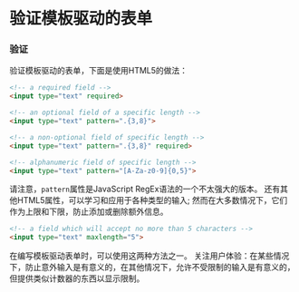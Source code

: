 # 验证模板驱动的表单

### 验证

验证模板驱动的表单，下面是使用HTML5的做法：

```html
<!-- a required field -->
<input type="text" required>

<!-- an optional field of a specific length -->
<input type="text" pattern=".{3,8}">

<!-- a non-optional field of specific length -->
<input type="text" pattern=".{3,8}" required>

<!-- alphanumeric field of specific length -->
<input type="text" pattern="[A-Za-z0-9]{0,5}">
```

请注意，`pattern`属性是JavaScript RegEx语法的一个不太强大的版本。
还有其他HTML5属性，可以学习和应用于各种类型的输入; 然而在大多数情况下，它们作为上限和下限，防止添加或删除额外信息。

```html
<!-- a field which will accept no more than 5 characters -->
<input type="text" maxlength="5">
```

在编写模板驱动表单时，可以使用这两种方法之一。 关注用户体验：在某些情况下，防止意外输入是有意义的，在其他情况下，允许不受限制的输入是有意义的，但提供类似计数器的东西以显示限制。